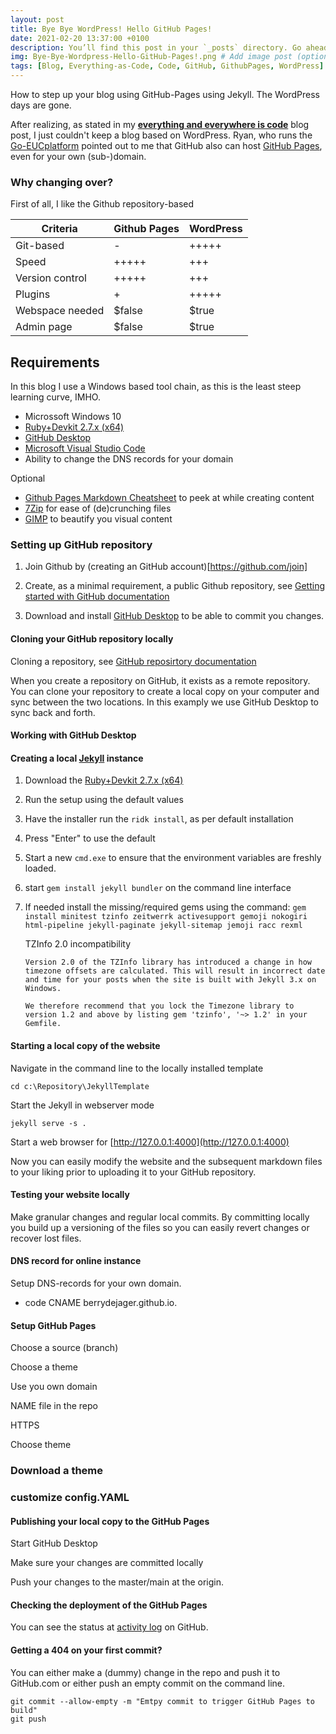 ```yaml
---
layout: post
title: Bye Bye WordPress! Hello GitHub Pages!
date: 2021-02-20 13:37:00 +0100
description: You’ll find this post in your `_posts` directory. Go ahead and edit it and re-build the site to see your changes. # Add post description (optional)
img: Bye-Bye-Wordpress-Hello-GitHub-Pages!.png # Add image post (optional)
tags: [Blog, Everything-as-Code, Code, GitHub, GithubPages, WordPress] # add tag
---
```

How to step up your blog using GitHub-Pages using Jekyll. The WordPress days are gone.

After realizing, as stated in my [**everything and everywhere is code**](/MakingTheAzureDevopsTransition) blog post, I just couldn't keep a blog based on WordPress. Ryan, who runs the [Go-EUCplatform](https://go-euc.com) pointed out to me that GitHub also can host [GitHub Pages](https://pages.github.com), even for your own (sub-)domain.

### Why changing over?

First of all, I like the Github repository-based 

Criteria | Github Pages | WordPress
------------ | ------------ | -------------
Git-based | - | +++++
Speed | +++++ | +++
Version control | +++++ | +++
Plugins | + | +++++
Webspace needed | $false | $true
Admin page | $false | $true


## Requirements

In this blog I use a Windows based tool chain, as this is the least steep learning curve, IMHO.

*	Microssoft Windows 10
*	[Ruby+Devkit 2.7.x (x64)](https://github.com/oneclick/rubyinstaller2/releases/download/RubyInstaller-2.7.2-1/rubyinstaller-devkit-2.7.2-1-x64.exe)
*	[GitHub Desktop](https://central.github.com/deployments/desktop/desktop/latest/win32)
*	[Microsoft Visual Studio Code](https://code.visualstudio.com/docs/?dv=win)
*	Ability to change the DNS records for your domain

Optional
*	[Github Pages Markdown Cheatsheet](/assets/pdf/markdown-cheatsheet-online.pdf) to peek at while creating content
*	[7Zip](https://www.7-zip.org/download.html) for ease of (de)crunching files
*	[GIMP](https://download.gimp.org/pub/gimp/v2.10/windows/) to beautify you visual content


### Setting up GitHub repository

1. Join Github by (creating an GitHub account)[https://github.com/join]

2. Create, as a minimal requirement, a public Github repository, see [Getting started with GitHub documentation](https://docs.github.com/en/github/getting-started-with-github/create-a-repo)

3. Download and install [GitHub Desktop](https://central.github.com/deployments/desktop/desktop/latest/win32) to be able to commit you changes.

#### Cloning your GitHub repository locally

Cloning a repository, see [GitHub reposirtory documentation](https://docs.github.com/en/github/creating-cloning-and-archiving-repositories/cloning-a-repository)

When you create a repository on GitHub, it exists as a remote repository. You can clone your repository to create a local copy on your computer and sync between the two locations. In this examply we use GitHub Desktop to sync back and forth.

#### Working with GitHub Desktop



#### Creating a local [Jekyll](https://jekyllrb.com/) instance

1.	Download the [Ruby+Devkit 2.7.x (x64)](https://github.com/oneclick/rubyinstaller2/releases/download/RubyInstaller-2.7.2-1/rubyinstaller-devkit-2.7.2-1-x64.exe)
2.	Run the setup using the default values
3.	Have the installer run the ```ridk install```, as per default installation
4.	Press "Enter" to use the default
5.	Start a new ```cmd.exe``` to ensure that the environment variables are freshly loaded.
6.  start ```gem install jekyll bundler``` on the command line interface 
7.	If needed install the missing/required gems using the command: 
	```gem install minitest tzinfo zeitwerrk activesupport gemoji nokogiri html-pipeline jekyll-paginate jekyll-sitemap jemoji racc rexml``` 

	TZInfo 2.0 incompatibility

		Version 2.0 of the TZInfo library has introduced a change in how timezone offsets are calculated. This will result in incorrect date and time for your posts when the site is built with Jekyll 3.x on Windows.

		We therefore recommend that you lock the Timezone library to version 1.2 and above by listing gem 'tzinfo', '~> 1.2' in your Gemfile.


#### Starting a local copy of the website
Navigate in the command line to the locally installed template

```cd c:\Repository\JekyllTemplate```

Start the Jekyll in webserver mode

```jekyll serve -s .```

Start a web browser for [http://127.0.0.1:4000](http://127.0.0.1:4000)

Now you can easily modify the website and the subsequent markdown files to your liking prior to uploading it to your GitHub repository.

#### Testing your website locally

Make granular changes and regular local commits. By committing locally you build up a versioning of the files so you can easily revert changes or recover lost files.

#### DNS record for online instance

Setup DNS-records for your own domain.

*	code	CNAME	berrydejager.github.io.
	

#### Setup GitHub Pages

Choose a source (branch)
	
Choose a theme
	
Use you own domain

NAME file in the repo
	
HTTPS
	
Choose theme

### Download a theme

### customize config.YAML

#### Publishing your local copy to the GitHub Pages

Start GitHub Desktop

Make sure your changes are committed locally

Push your changes to the master/main at the origin.

#### Checking the deployment of the GitHub Pages

You can see the status at [activity log](https://github.com/berrydejager/code/deployments) on GitHub.

#### Getting a 404 on your first commit?

You can either make a (dummy) change in the repo and push it to GitHub.com or either push an empty commit on the command line.

``` 
git commit --allow-empty -m "Emtpy commit to trigger GitHub Pages to build"
git push
```